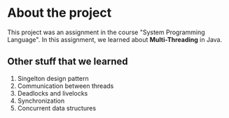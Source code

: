 # About the project

This project was an assignment in the course "System Programming Language".
In this assignment, we learned about **Multi-Threading** in Java.

## Other stuff that we learned

1) Singelton design pattern
2) Communication between threads
3) Deadlocks and livelocks
4) Synchronization
5) Concurrent data structures

